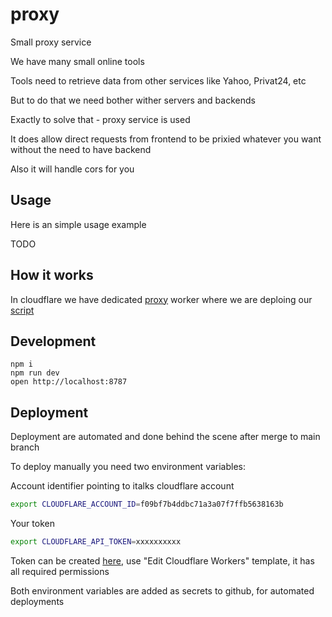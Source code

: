 # proxy

Small proxy service

We have many small online tools

Tools need to retrieve data from other services like Yahoo, Privat24, etc

But to do that we need bother wither servers and backends

Exactly to solve that - proxy service is used

It does allow direct requests from frontend to be prixied whatever you want without the need to have backend

Also it will handle cors for you

## Usage

Here is an simple usage example

TODO

## How it works

In cloudflare we have dedicated [proxy](https://dash.cloudflare.com/f09bf7b4ddbc71a3a07f7ffb5638163b/workers/services/view/proxy/production) worker where we are deploing our [script](index.js)

## Development

```
npm i
npm run dev
open http://localhost:8787
```

## Deployment

Deployment are automated and done behind the scene after merge to main branch

To deploy manually you need two environment variables:

Account identifier pointing to italks cloudflare account

```bash
export CLOUDFLARE_ACCOUNT_ID=f09bf7b4ddbc71a3a07f7ffb5638163b
```

Your token

```bash
export CLOUDFLARE_API_TOKEN=xxxxxxxxxx
```

Token can be created [here](https://dash.cloudflare.com/profile/api-tokens), use "Edit Cloudflare Workers" template, it has all required permissions

Both environment variables are added as secrets to github, for automated deployments
